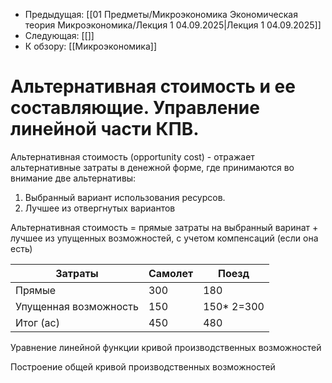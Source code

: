 - Предыдущая: [[01 Предметы/Микроэкономика Экономическая теория Микроэкономика/Лекция 1 04.09.2025|Лекция 1 04.09.2025]]
- Следующая: [[]]
- К обзору: [[Микроэкономика]]
# Альтернативная стоимость и ее составляющие. Управление линейной части КПВ.

Альтернативная стоимость (opportunity cost) - отражает альтернативные затраты в денежной форме, где принимаются во внимание две альтернативы:
1) Выбранный вариант использования ресурсов.
2) Лучшее из отвергнутых вариантов

Альтернативная стоимость = прямые затраты на выбранный варинат + лучшее из упущенных возможностей, с учетом компенсаций (если она есть) 

| Затраты               | Самолет | Поезд      |
| --------------------- | ------- | ---------- |
| Прямые                | 300     | 180        |
| Упущенная возможность | 150     | 150* 2=300 |
| Итог (ac)             | 450     | 480        |
Уравнение линейной функции кривой производственных возможностей 

Построение общей кривой производственных возможностей 